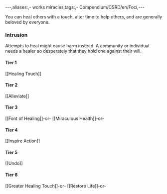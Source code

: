 ---,aliases:,- works miracles,tags:,- Compendium/CSRD/en/Foci,---

You can heal others with a touch, alter time to help others, and are generally beloved by everyone.
 ### Intrusion
Attempts to heal might cause harm instead. A community or individual needs a healer so desperately that they hold one against their will.

#### Tier 1
[[Healing Touch]]
#### Tier 2
[[Alleviate]]
#### Tier 3
[[Font of Healing]]-or-
[[Miraculous Health]]-or-
#### Tier 4
[[Inspire Action]]
#### Tier 5
[[Undo]]
#### Tier 6
[[Greater Healing Touch]]-or-
[[Restore Life]]-or-
